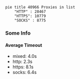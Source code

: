 
```mermaid
pie title 40966 Proxies in list
    "HTTP" : 28467
    "HTTPS": 10779
    "SOCKS" : 8775
```

### Some Info
#### Average Timeout

- mixed: 4.0s
- http: 2.3s
- https: 8.1s
- socks: 6.4s